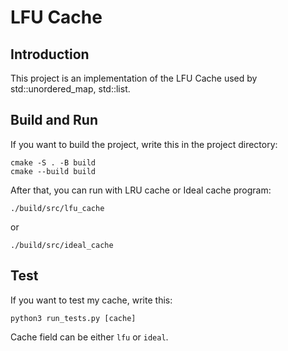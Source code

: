 # LFU Cache

## Introduction

This project is an implementation of the LFU Cache used by std::unordered_map, std::list.

## Build and Run

If you want to build the project, write this in the project directory:
```
cmake -S . -B build
cmake --build build
```

After that, you can run with LRU cache or Ideal cache program:

```
./build/src/lfu_cache
```
or
```
./build/src/ideal_cache
```

## Test

If you want to test my cache, write this:
```
python3 run_tests.py [cache]
```
Cache field can be either `lfu` or `ideal`.


